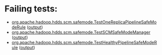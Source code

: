 # Failing tests: 

 * [org.apache.hadoop.hdds.scm.safemode.TestOneReplicaPipelineSafeModeRule](hadoop-hdds/server-scm/org.apache.hadoop.hdds.scm.safemode.TestOneReplicaPipelineSafeModeRule.txt) ([output](hadoop-hdds/server-scm/org.apache.hadoop.hdds.scm.safemode.TestOneReplicaPipelineSafeModeRule-output.txt))
 * [org.apache.hadoop.hdds.scm.safemode.TestSCMSafeModeManager](hadoop-hdds/server-scm/org.apache.hadoop.hdds.scm.safemode.TestSCMSafeModeManager.txt) ([output](hadoop-hdds/server-scm/org.apache.hadoop.hdds.scm.safemode.TestSCMSafeModeManager-output.txt))
 * [org.apache.hadoop.hdds.scm.safemode.TestHealthyPipelineSafeModeRule](hadoop-hdds/server-scm/org.apache.hadoop.hdds.scm.safemode.TestHealthyPipelineSafeModeRule.txt) ([output](hadoop-hdds/server-scm/org.apache.hadoop.hdds.scm.safemode.TestHealthyPipelineSafeModeRule-output.txt))
